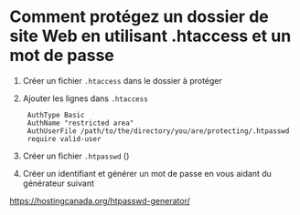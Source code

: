 # Comment protégez un dossier de site Web en utilisant .htaccess et un mot de passe

1. Créer un fichier `.htaccess` dans le dossier  à protéger
2. Ajouter les lignes dans `.htaccess`

        AuthType Basic
        AuthName "restricted area"
        AuthUserFile /path/to/the/directory/you/are/protecting/.htpasswd
        require valid-user

3. Créer un fichier `.htpasswd` ()
4. Créer un identifiant et générer un mot de passe en vous aidant du générateur suivant 

https://hostingcanada.org/htpasswd-generator/

